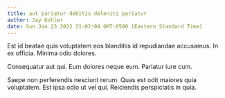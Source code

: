 ```yaml
---
title: aut pariatur debitis deleniti pariatur
author: Jay Kohler
date: Sun Jan 23 2022 21:02:04 GMT-0500 (Eastern Standard Time)
---
```

Est id beatae quis voluptatem eos blanditiis id repudiandae accusamus. In ex officia. Minima odio dolores.

 Consequatur aut qui. Eum dolores neque eum. Pariatur iure cum.

 Saepe non perferendis nesciunt rerum. Quas est odit maiores quia voluptatem. Est ipsa odio ut vel qui. Reiciendis perspiciatis in quia.
